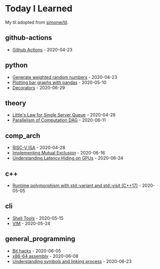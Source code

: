 # Today I Learned

My til adopted from [simonw/til](https://github.com/simonw/til).

<!-- index starts -->
## github-actions

* [Github Actions](https://github.com/chunkaichang/til/blob/master/github-actions/reference.md) - 2020-04-23

## python

* [Generate weighted random numbers](https://github.com/chunkaichang/til/blob/master/python/weighted_rng.md) - 2020-04-23
* [Plotting bar graphs with pandas](https://github.com/chunkaichang/til/blob/master/python/pandas_bars.md) - 2020-05-10
* [Decorators](https://github.com/chunkaichang/til/blob/master/python/decorators.md) - 2020-06-29

## theory

* [Little's Law for Single Server Queue](https://github.com/chunkaichang/til/blob/master/theory/little_s_law.md) - 2020-04-28
* [Parallelism of Computation DAG](https://github.com/chunkaichang/til/blob/master/theory/comp_dag.md) - 2020-06-11

## comp_arch

* [RISC-V ISA](https://github.com/chunkaichang/til/blob/master/comp_arch/riscv_isa.md) - 2020-04-28
* [Implementing Mutual Exclusion](https://github.com/chunkaichang/til/blob/master/comp_arch/mutex_impl.md) - 2020-06-16
* [Understanding Latency Hiding on GPUs](https://github.com/chunkaichang/til/blob/master/comp_arch/gpu_latency_hiding.md) - 2020-06-24

## c++

* [Runtime polymorphism with std::variant and std::visit (C++17)](https://github.com/chunkaichang/til/blob/master/c++/std_variant_visit.md) - 2020-05-05

## cli

* [Shell Tools](https://github.com/chunkaichang/til/blob/master/cli/shell_tools.md) - 2020-05-15
* [VIM](https://github.com/chunkaichang/til/blob/master/cli/vim.md) - 2020-05-24

## general_programming

* [Bit hacks](https://github.com/chunkaichang/til/blob/master/general_programming/bit_hacks.md) - 2020-06-05
* [x86-64 assembly](https://github.com/chunkaichang/til/blob/master/general_programming/x64_assembly.md) - 2020-06-08
* [Understanding symbols and linking process](https://github.com/chunkaichang/til/blob/master/general_programming/linker.md) - 2020-06-23
<!-- index ends -->
